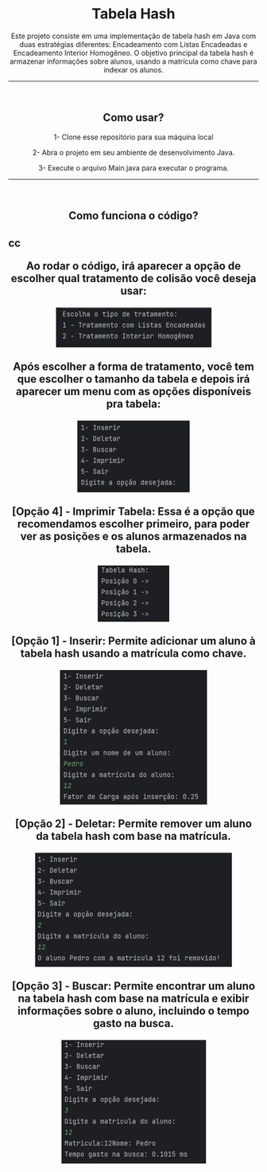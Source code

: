 <h1 align="center">Tabela Hash</h1>
<p align="center">Este projeto consiste em uma implementação de tabela hash em Java com duas estratégias diferentes: Encadeamento com Listas Encadeadas e Encadeamento Interior Homogêneo. O objetivo principal da tabela hash é armazenar informações sobre alunos, usando a matrícula como chave para indexar os alunos.</p>
<hr><br>
<h2 align="center">Como usar?</h2>
<p align="center">1- Clone esse repositório para sua máquina local</p>
<p align="center">2- Abra o projeto em seu ambiente de desenvolvimento Java.</p>
<p align="center">3- Execute o arquivo Main.java para executar o programa.</p>
<hr><br>
<h2 align="center">Como funciona o código?<h2>cc
<p align="center">Ao rodar o código, irá aparecer a opção de escolher qual tratamento de colisão você deseja usar:</p>
<p align="center"><img src="./assets/inicio.png" alt="Menu"></p>
<p align="center">Após escolher a forma de tratamento, você tem que escolher o tamanho da tabela e depois irá aparecer um menu com as opções disponíveis pra tabela:</p>
<p align="center"><img src="./assets/opcoestab.png" alt="Menu"></p>
<p align="center"><strong>[Opção 4] - Imprimir Tabela:</strong> Essa é a opção que recomendamos escolher primeiro, para poder ver as posições e os alunos armazenados na tabela.</p>
<p align="center"><img src="./assets/opcao4.png" alt="Opção 3"></p>
<p align="center"><strong>[Opção 1] - Inserir:</strong> Permite adicionar um aluno à tabela hash usando a matrícula como chave.</p>
<p align="center"><img src="./assets/opcao1.png" alt="Opção 1"></p>
<p align="center"><strong>[Opção 2] - Deletar:</strong> Permite remover um aluno da tabela hash com base na matrícula.</p>
<p align="center"><img src="./assets/opcao2.png" alt="Opção 2"></p>
<p align="center"><strong>[Opção 3] - Buscar:</strong> Permite encontrar um aluno na tabela hash com base na matrícula e exibir informações sobre o aluno, incluindo o tempo gasto na busca.</p>
<p align="center"><img src="./assets/opcao3.png" alt="Opção 2"></p>
</html>
